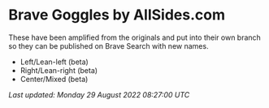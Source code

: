 # Brave Goggles by AllSides.com

These have been amplified from the originals and put into their own branch so they can be published on Brave Search with new names.

* Left/Lean-left (beta)
* Right/Lean-right (beta)
* Center/Mixed (beta)

_Last updated: Monday 29 August 2022 08:27:00 UTC_
